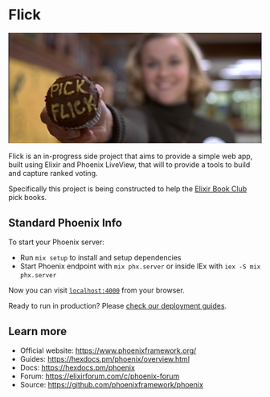 # Flick

![Still frame from the movie Election, the character Tracy Flick is holding up a cupcake with the lettering "Pick Flick" across the icing.](docs/pick-flick.png)

Flick is an in-progress side project that aims to provide a simple web app, built using Elixir and Phoenix LiveView, that will to provide a tools to build and capture ranked voting.

Specifically this project is being constructed to help the [Elixir Book Club](https://elixirbookclub.com/) pick books.

## Standard Phoenix Info

To start your Phoenix server:

  * Run `mix setup` to install and setup dependencies
  * Start Phoenix endpoint with `mix phx.server` or inside IEx with `iex -S mix phx.server`

Now you can visit [`localhost:4000`](http://localhost:4000) from your browser.

Ready to run in production? Please [check our deployment guides](https://hexdocs.pm/phoenix/deployment.html).

## Learn more

  * Official website: https://www.phoenixframework.org/
  * Guides: https://hexdocs.pm/phoenix/overview.html
  * Docs: https://hexdocs.pm/phoenix
  * Forum: https://elixirforum.com/c/phoenix-forum
  * Source: https://github.com/phoenixframework/phoenix
